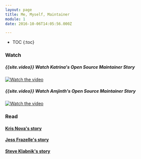 ```yaml
---
layout: page
title: Me, Myself, Maintainer
module: 1
date: 2016-10-06T14:05:56.000Z

---
```


* TOC
{:toc}


### Watch

##### {{site.video}} Watch Katrina's Open Source Maintainer Story

[![Watch the video](https://img.youtube.com/vi/MjKwvdF7SrA/0.jpg)](https://www.youtube.com/watch?v=MjKwvdF7SrA)

##### {{site.video}} Watch Amjinth's Open Source Maintainer Story

[![Watch the video](https://img.youtube.com/vi/paS09pRV8bY/0.jpg)](https://www.youtube.com/watch?v=paS09pRV8bY)

### Read
####  [Kris Nova's story](https://github.com/case-studies/kris-nova)
####  [Jess Frazelle's story](https://github.com/case-studies/jessfraz)
####  [Steve Klabnik's story](https://words.steveklabnik.com/how-to-be-an-open-source-gardener)
